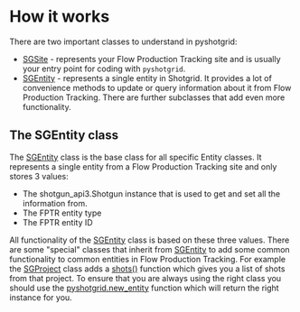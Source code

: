 # How it works

There are two important classes to understand in pyshotgrid:
- [SGSite](#pyshotgrid.core.SGSite) - represents your Flow Production Tracking site and is usually
  your entry point for coding with `pyshotgrid`.
- [SGEntity](#pyshotgrid.core.SGEntity) - represents a single entity in Shotgrid.
  It provides a lot of convenience methods to update or query information
  about it from Flow Production Tracking. There are further subclasses that
  add even more functionality.

## The SGEntity class

The [SGEntity](#pyshotgrid.core.SGEntity) class is the base class for all specific
Entity classes. It represents a single entity from a Flow Production Tracking site and only stores 3 values:

- The shotgun_api3.Shotgun instance that is used to get and set all the information from.
- The FPTR entity type
- The FPTR entity ID

All functionality of the [SGEntity](#pyshotgrid.core.SGEntity) class is based on these
three values. There are some "special" classes that inherit from
[SGEntity](#pyshotgrid.core.SGEntity) to add some common functionality to common entities
in Flow Production Tracking. For example the [SGProject](#pyshotgrid.sg_default_entities.SGProject) class
adds a [shots()](#pyshotgrid.sg_default_entities.SGProject.shots) function which gives
you a list of shots from that project. To ensure that you are always using the right class you
should use the [pyshotgrid.new_entity](#pyshotgrid.core.new_entity) function which will
return the right instance for you.
